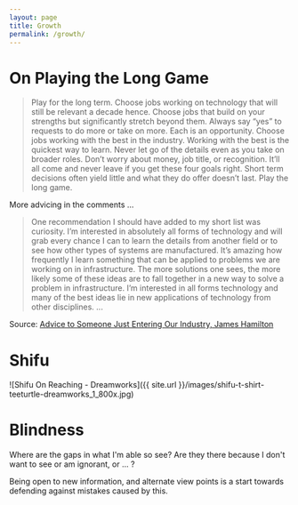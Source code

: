 ```yaml
---
layout: page
title: Growth
permalink: /growth/
---
```


# On Playing the Long Game

> Play for the long term.  Choose jobs working on technology that will still be relevant a decade hence.  Choose jobs that build on your strengths but significantly stretch beyond them. Always say “yes” to requests to do more or take on more. Each is an opportunity. Choose jobs working with the best in the industry. Working with the best is the quickest way to learn. Never let go of the details even as you take on broader roles. Don’t worry about money, job title, or recognition. It’ll all come and never leave if you get these four goals right. Short term decisions often yield little and what they do offer doesn’t last. Play the long game.

More advicing in the comments ...

> One recommendation I should have added to my short list was curiosity. I’m interested in absolutely all forms of technology and will grab every chance I can to learn the details from another field or to see how other types of systems are manufactured. It’s amazing how frequently I learn something that can be applied to problems we are working on in infrastructure. The more solutions one sees, the more likely some of these ideas are to fall together in a new way to solve a problem in infrastructure. I’m interested in all forms technology and many of the best ideas lie in new applications of technology from other disciplines. ...

Source: [Advice to Someone Just Entering Our Industry, James Hamilton](http://perspectives.mvdirona.com/2016/11/advice-to-someone-just-entering-our-industry/)

# Shifu

![Shifu On Reaching - Dreamworks]({{ site.url }}/images/shifu-t-shirt-teeturtle-dreamworks_1_800x.jpg)

# Blindness

Where are the gaps in what I'm able so see? Are they there because I don't want to see or am ignorant, or ... ?

Being open to new information, and alternate view points is a start towards defending against mistakes caused by this.

